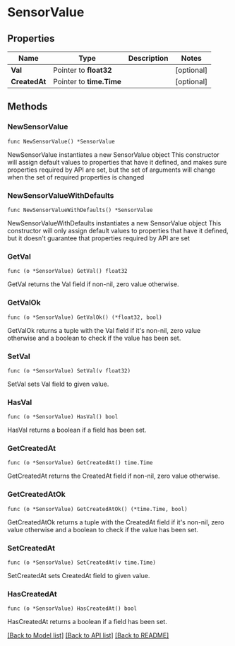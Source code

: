 # SensorValue

## Properties

Name | Type | Description | Notes
------------ | ------------- | ------------- | -------------
**Val** | Pointer to **float32** |  | [optional] 
**CreatedAt** | Pointer to **time.Time** |  | [optional] 

## Methods

### NewSensorValue

`func NewSensorValue() *SensorValue`

NewSensorValue instantiates a new SensorValue object
This constructor will assign default values to properties that have it defined,
and makes sure properties required by API are set, but the set of arguments
will change when the set of required properties is changed

### NewSensorValueWithDefaults

`func NewSensorValueWithDefaults() *SensorValue`

NewSensorValueWithDefaults instantiates a new SensorValue object
This constructor will only assign default values to properties that have it defined,
but it doesn't guarantee that properties required by API are set

### GetVal

`func (o *SensorValue) GetVal() float32`

GetVal returns the Val field if non-nil, zero value otherwise.

### GetValOk

`func (o *SensorValue) GetValOk() (*float32, bool)`

GetValOk returns a tuple with the Val field if it's non-nil, zero value otherwise
and a boolean to check if the value has been set.

### SetVal

`func (o *SensorValue) SetVal(v float32)`

SetVal sets Val field to given value.

### HasVal

`func (o *SensorValue) HasVal() bool`

HasVal returns a boolean if a field has been set.

### GetCreatedAt

`func (o *SensorValue) GetCreatedAt() time.Time`

GetCreatedAt returns the CreatedAt field if non-nil, zero value otherwise.

### GetCreatedAtOk

`func (o *SensorValue) GetCreatedAtOk() (*time.Time, bool)`

GetCreatedAtOk returns a tuple with the CreatedAt field if it's non-nil, zero value otherwise
and a boolean to check if the value has been set.

### SetCreatedAt

`func (o *SensorValue) SetCreatedAt(v time.Time)`

SetCreatedAt sets CreatedAt field to given value.

### HasCreatedAt

`func (o *SensorValue) HasCreatedAt() bool`

HasCreatedAt returns a boolean if a field has been set.


[[Back to Model list]](../README.md#documentation-for-models) [[Back to API list]](../README.md#documentation-for-api-endpoints) [[Back to README]](../README.md)


